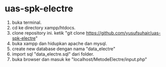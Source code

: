 # uas-spk-electre

1. buka terminal.
2. cd ke directory xampp/htdocs.
3. clone repository ini. ketik "git clone https://github.com/yusufsuhair/uas-spk-electre"
4. buka xampp dan hidupkan apache dan mysql.
5. create new database dengan nama "data_electre"
6. import sql "data_electre.sql" dari folder.
7. buka browser dan masuk ke "localhost/MetodeElectre/input.php"
